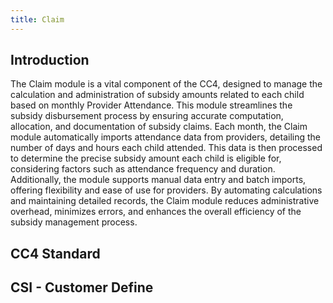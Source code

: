 ```yaml
---
title: Claim
---
```

## Introduction

The Claim module is a vital component of the CC4, designed to manage the calculation and administration of subsidy amounts related to each child based on monthly Provider Attendance. This module streamlines the subsidy disbursement process by ensuring accurate computation, allocation, and documentation of subsidy claims. Each month, the Claim module automatically imports attendance data from providers, detailing the number of days and hours each child attended. This data is then processed to determine the precise subsidy amount each child is eligible for, considering factors such as attendance frequency and duration. Additionally, the module supports manual data entry and batch imports, offering flexibility and ease of use for providers. By automating calculations and maintaining detailed records, the Claim module reduces administrative overhead, minimizes errors, and enhances the overall efficiency of the subsidy management process.

## CC4 Standard
<dsgrid class="not-prose mb-4"></dsgrid>

## CSI - Customer Define
<dsgrid dataSource="csi_claim" class="not-prose mb-4" ></dsgrid>   
